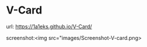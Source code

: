 # V-Card

url: https://1a1eks.github.io/V-Card/

screenshot:<img src="images/Screenshot-V-card.png>
